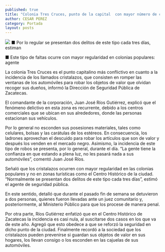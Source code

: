 ```yaml
---
published: true
title: "Colonia Tres Cruces, punto de la capital  con mayor número de cristalazos: policía"
author: CESAR PEREZ
category: Portada
layout: posts
---
```


![](http://i.imgur.com/YMCNtZZm.jpg)
■ Por lo regular se presentan dos delitos de este tipo cada tres días, estiman

■ Este tipo de faltas ocurre con mayor regularidad en colonias populares: agente

La colonia Tres Cruces es el punto capitalino más conflictivo en cuanto a la incidencia de los llamados cristalazos, que consisten en romper las ventanas de los automóviles para robar los objetos de valor que olvidan recoger sus dueños, informó la Dirección de Seguridad Pública de Zacatecas.

El comandante de la corporación, Juan José Ríos Gutiérrez, explicó que el fenómeno delictivo en esta zona es recurrente, debido a los centros comerciales que se ubican en sus alrededores, donde las personas estacionan sus vehículos.

Por lo general no esconden sus posesiones materiales, tales como celulares, bolsas y las carátulas de los estéreos. En consecuencia, los ladrones aprovechan el descuido para robar los artículos que son de valor y después los venden en el mercado negro.
Asimismo, la incidencia de este tipo de robos se presenta, por lo general, durante el día. “La gente tiene la confianza en que estando a plena luz, no les pasará nada a sus automóviles”, comentó Juan José Ríos.

Señaló que los cristalazos ocurren con mayor regularidad en las colonias populares y no en zonas turísticas como el Centro Histórico de la ciudad. “Normalmente se presentan dos delitos de este tipo cada tres días”, estimó el agente de seguridad pública.

En este sentido, detalló que durante el pasado fin de semana se detuvieron a dos personas, quienes fueron llevadas ante un juez comunitario y, posteriormente, al Ministerio Público para que los procese de manera penal.

Por otra parte, Ríos Gutiérrez enfatizó que en el Centro Histórico de Zacatecas la incidencia es casi nula, al suscitarse dos casos en los que va de este año. Agregó que esto obedece a que se reforzó la seguridad en dicho punto de la ciudad. 
Finalmente recordó a la sociedad que los cristalazos pueden prevenirse si guardan sus objetos de valor en sus hogares, los llevan consigo o los esconden en las cajuelas de sus automóviles.
